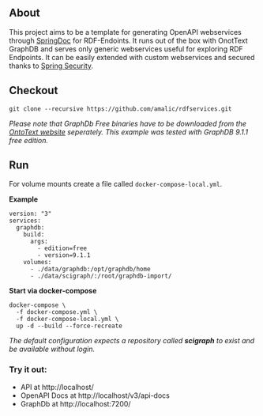 ## About
This project aims to be a template for generating OpenAPI webservices through [SpringDoc](https://github.com/springdoc/springdoc-openapi) for RDF-Endoints. It runs out of the box with OnotText GraphDB and serves only generic webservices useful for exploring RDF Endpoints. It can be easily extended with custom webservices and secured thanks to [Spring Security](https://spring.io/guides/gs/securing-web/).
## Checkout
```
git clone --recursive https://github.com/amalic/rdfservices.git
```
*Please note that GraphDb Free binaries have to be downloaded from the [OntoText website](https://www.ontotext.com/products/graphdb/graphdb-free/) seperately. This example was tested with GraphDB 9.1.1 free edition.*
## Run
For volume mounts create a file called `docker-compose-local.yml`.

**Example**
```
version: "3"
services:
  graphdb:
    build:
      args:
        - edition=free
        - version=9.1.1
    volumes:
      - ./data/graphdb:/opt/graphdb/home
      - ./data/scigraph/:/root/graphdb-import/
```
**Start via docker-compose**
```
docker-compose \
  -f docker-compose.yml \
  -f docker-compose-local.yml \
  up -d --build --force-recreate
```
*The default configuration expects a repository called **scigraph** to exist and be available without login.*

### Try it out: 
- API at http://localhost/
- OpenAPI Docs at http://localhost/v3/api-docs
- GraphDb at http://localhost:7200/
